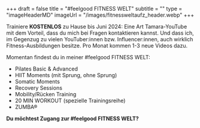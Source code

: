+++
draft = false
title = "#feelgood FITNESS WELT"
subtitle = ""
type = "imageHeaderMD"
imageUrl = "/images/fitnessweltaufz_header.webp"
+++

Trainiere **KOSTENLOS** zu Hause bis Juni 2024: Eine Art Tamara-YouTube mit dem Vorteil, dass du mich bei Fragen kontaktieren kannst. Und dass ich, im Gegenzug zu vielen YouTuber:innen bzw. Influencer:innen, auch wirklich Fitness-Ausbildungen besitze. Pro Monat kommen 1-3 neue Videos dazu.

Momentan findest du in meiner #feelgood FITNESS WELT:

* Pilates Basic & Advanced
* HIIT Moments (mit Sprung, ohne Sprung)
* Somatic Moments
* Recovery Sessions
* Mobility/Rücken Training
* 20 MIN WORKOUT (spezielle Trainingsreihe)
* ZUMBA®


**Du möchtest Zugang zur #feelgood FITNESS WELT?**